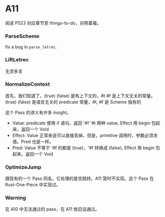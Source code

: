 # A11

阅读 P523 对应章节至  things-to-do，对照着看。

### ParseScheme

fix a bug in `parse_letrec`.

### LiftLetrec

无须多言

### NormalizeContext

首先，我们知道了。(true) (false) 是有上下文的，#t #f 是上下文无关的常量。 (true) (false) 是语言无关的 predicate 常量，#t, #f 是 Scheme 独有的

这个 Pass 的讲义有许多 insight。

+ Value: predicate 使用 if 语句，返回  '#f '#t 两种 value, Effect 用 begin 包起来，返回一个 Void
+ Effect: Value 正常来说可以直接丢掉，但是，primitive 调用时，参数必须求值。Pred 也是一样。
+ Pred: Value 不等于 '#f 的都是 (true)，'#f 转换成 (false), Effect 用 begin 包起来，返回一个 Void

### OptimizeJump

跟现有的一个 Pass 同名，它处理的是空跳转。A11 暂时不实现。这个 Pass 在 Rust-One-Piece 中实现过。


### Warning

在 A10 中无法通过的 pass，在 A11 依旧没通过。